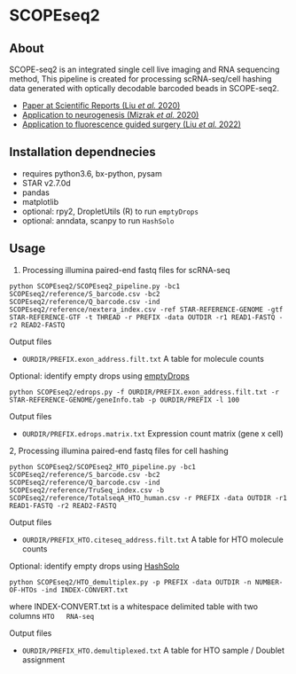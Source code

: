 # SCOPEseq2


## About
SCOPE-seq2 is an integrated single cell live imaging and RNA sequencing method, This pipeline is created for processing scRNA-seq/cell hashing data generated with optically decodable barcoded beads in SCOPE-seq2.  
- [Paper at Scientific Reports (Liu *et al.* 2020)](https://doi.org/10.1038/s41598-020-76599-w)
- [Application to neurogenesis (Mizrak *et al.* 2020)](https://doi.org/10.1016/j.celrep.2020.107805)
- [Application to fluorescence guided surgery (Liu *et al.* 2022)](https://doi.org/10.1101/2022.12.17.520870)


## Installation dependnecies
- requires python3.6, bx-python, pysam
- STAR v2.7.0d
- pandas
- matplotlib
- optional: rpy2, DropletUtils (R) to run `emptyDrops`
- optional: anndata, scanpy to run `HashSolo`

## Usage
1. Processing illumina paired-end fastq files for scRNA-seq
```
python SCOPEseq2/SCOPEseq2_pipeline.py -bc1 SCOPEseq2/reference/S_barcode.csv -bc2 SCOPEseq2/reference/Q_barcode.csv -ind SCOPEseq2/reference/nextera_index.csv -ref STAR-REFERENCE-GENOME -gtf STAR-REFERENCE-GTF -t THREAD -r PREFIX -data OUTDIR -r1 READ1-FASTQ -r2 READ2-FASTQ
```
Output files

- `OURDIR/PREFIX.exon_address.filt.txt` A table for molecule counts

Optional: identify empty drops using [emptyDrops](https://doi.org/10.1186/s13059-019-1662-y)
```
python SCOPEseq2/edrops.py -f OURDIR/PREFIX.exon_address.filt.txt -r STAR-REFERENCE-GENOME/geneInfo.tab -p OURDIR/PREFIX -l 100
```
Output files

- `OURDIR/PREFIX.edrops.matrix.txt` Expression count matrix (gene x cell)


2, Processing illumina paired-end fastq files for cell hashing
```
python SCOPEseq2/SCOPEseq2_HTO_pipeline.py -bc1 SCOPEseq2/reference/S_barcode.csv -bc2 SCOPEseq2/reference/Q_barcode.csv -ind SCOPEseq2/reference/TruSeq_index.csv -b SCOPEseq2/reference/TotalseqA_HTO_human.csv -r PREFIX -data OUTDIR -r1 READ1-FASTQ -r2 READ2-FASTQ
```
Output files

- `OURDIR/PREFIX_HTO.citeseq_address.filt.txt` A table for HTO molecule counts

Optional: identify empty drops using [HashSolo](https://doi.org/10.1016/j.cels.2020.05.010)
```
python SCOPEseq2/HTO_demultiplex.py -p PREFIX -data OUTDIR -n NUMBER-OF-HTOs -ind INDEX-CONVERT.txt
```
where INDEX-CONVERT.txt is a whitespace delimited table with two columns `HTO	RNA-seq`

Output files

- `OURDIR/PREFIX_HTO.demultiplexed.txt` A table for HTO sample / Doublet assignment